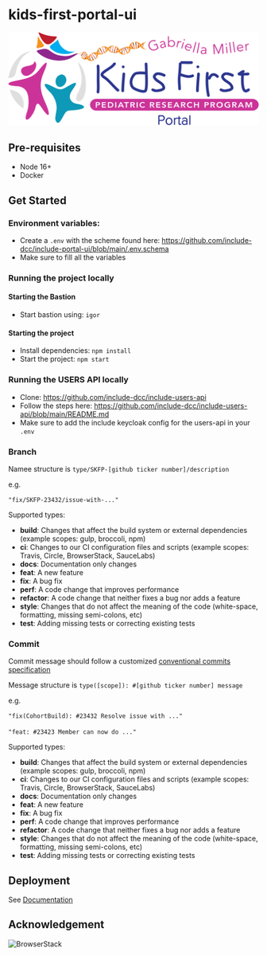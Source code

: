 # kids-first-portal-ui

<p align="center">
  <img src="docs/portal.svg" alt="Kids First Portal" width="660px">
</p>

## Pre-requisites

- Node 16+
- Docker

## Get Started

### Environment variables:

- Create a `.env` with the scheme found here: https://github.com/include-dcc/include-portal-ui/blob/main/.env.schema
- Make sure to fill all the variables

### Running the project locally

#### Starting the Bastion

- Start bastion using: `igor`

#### Starting the project

- Install dependencies: `npm install`
- Start the project: `npm start`

### Running the USERS API locally

- Clone: https://github.com/include-dcc/include-users-api
- Follow the steps here: https://github.com/include-dcc/include-users-api/blob/main/README.md
- Make sure to add the include keycloak config for the users-api in your `.env`

### Branch

Namee structure is `type/SKFP-[github ticker number]/description`

e.g.

```
"fix/SKFP-23432/issue-with-..."

```

Supported types:

- **build**: Changes that affect the build system or external dependencies (example scopes: gulp, broccoli, npm)
- **ci**: Changes to our CI configuration files and scripts (example scopes: Travis, Circle, BrowserStack, SauceLabs)
- **docs**: Documentation only changes
- **feat**: A new feature
- **fix**: A bug fix
- **perf**: A code change that improves performance
- **refactor**: A code change that neither fixes a bug nor adds a feature
- **style**: Changes that do not affect the meaning of the code (white-space, formatting, missing semi-colons, etc)
- **test**: Adding missing tests or correcting existing tests

### Commit

Commit message should follow a customized [conventional commits specification](https://www.conventionalcommits.org/en/v1.0.0/)

Message structure is `type([scope]): #[github ticker number] message`

e.g.

```
"fix(CohortBuild): #23432 Resolve issue with ..."

"feat: #23423 Member can now do ..."
```

Supported types:

- **build**: Changes that affect the build system or external dependencies (example scopes: gulp, broccoli, npm)
- **ci**: Changes to our CI configuration files and scripts (example scopes: Travis, Circle, BrowserStack, SauceLabs)
- **docs**: Documentation only changes
- **feat**: A new feature
- **fix**: A bug fix
- **perf**: A code change that improves performance
- **refactor**: A code change that neither fixes a bug nor adds a feature
- **style**: Changes that do not affect the meaning of the code (white-space, formatting, missing semi-colons, etc)
- **test**: Adding missing tests or correcting existing tests

## Deployment

See [Documentation](./docs/deployment.md)

## Acknowledgement

![BrowserStack](https://p14.zdusercontent.com/attachment/1015988/mVbXkllx1hWJdPCwDFvGRKTKN?token=eyJhbGciOiJkaXIiLCJlbmMiOiJBMTI4Q0JDLUhTMjU2In0..rDbRduvjeVljoFINWeWs6g.RibPum74kZ-zVBICauqkiEHwcXhCom_liJ_jlcB-FMdSnxBFzRX1JuQiY7QHLkVOZMbJ0WTJt5EQC58AfAinrEjeG0mYw5jgMK_XJZr5BXNZGMchKIBqK6g8ExTiJQ5xUza-7A9dumNADrdNFcAhnIK3LLJ0wEFOkvZCBeagBVJnrE2nAtVu9Ih4HcQ2LNegwD_doHNKgC_9wN_IbuA3zNDQfVQrTMyhvymSLk-mSc-mXh14UNE8Yn5_YTaNcR9NgD8Yn14biHoH1Yz71EFmmKO9G17TXfnEEuH5EHGQsys.Cy8dep1Cq1viFeHCDmpBMg)
